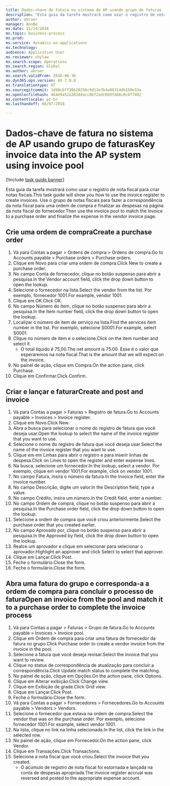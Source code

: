 ```yaml
--- 
title: Dados-chave de fatura no sistema de AP usando grupo de faturas
description: "Esta guia da tarefa mostrará como usar o registro de nota fiscal para criar notas fiscais."
author: abruer
manager: AnnBe
ms.date: 11/14/2016
ms.topic: business-process
ms.prod: 
ms.service: dynamics-ax-applications
ms.technology: 
audience: Application User
ms.reviewer: shylaw
ms.search.scope: Operations
ms.search.region: Global
ms.author: abruer
ms.search.validFrom: 2016-06-30
ms.dyn365.ops.version: AX 7.0.0
ms.translationtype: HT
ms.sourcegitcommit: 1d98cbff30620256c9d13e7b4a90314db150e33e
ms.openlocfilehash: 4b4e9a52a383d4acc0bf2adc669fd88c0c0f7402
ms.contentlocale: pt-br
ms.lasthandoff: 08/07/2018

---
```

# <a name="key-invoice-data-into-the-ap-system-using-invoice-pool"></a><span data-ttu-id="4d133-103">Dados-chave de fatura no sistema de AP usando grupo de faturas</span><span class="sxs-lookup"><span data-stu-id="4d133-103">Key invoice data into the AP system using invoice pool</span></span>

[!include [task guide banner](../../includes/task-guide-banner.md)]

<span data-ttu-id="4d133-104">Esta guia da tarefa mostrará como usar o registro de nota fiscal para criar notas fiscais.</span><span class="sxs-lookup"><span data-stu-id="4d133-104">This task guide will show you how to use the invoice register to create invoices.</span></span>  <span data-ttu-id="4d133-105">Use o grupo de notas fiscais para fazer a correspondência da nota fiscal para uma ordem de compra e finalizar as despesas na página da nota fiscal do fornecedor.</span><span class="sxs-lookup"><span data-stu-id="4d133-105">Then use the invoice pool to match the invoice to a purchase order and finalize the expense in the vendor invoice page.</span></span>


## <a name="create-a-purchase-order"></a><span data-ttu-id="4d133-106">Crie uma ordem de compra</span><span class="sxs-lookup"><span data-stu-id="4d133-106">Create a purchase order</span></span>
1. <span data-ttu-id="4d133-107">Vá para Contas a pagar > Ordens de compra > Ordens de compra.</span><span class="sxs-lookup"><span data-stu-id="4d133-107">Go to Accounts payable > Purchase orders > Purchase orders.</span></span>
2. <span data-ttu-id="4d133-108">Clique em Novo para criar uma ordem de compra.</span><span class="sxs-lookup"><span data-stu-id="4d133-108">Click New to create a purchase order.</span></span>
3. <span data-ttu-id="4d133-109">No campo Conta de fornecedor, clique no botão suspenso para abrir a pesquisa.</span><span class="sxs-lookup"><span data-stu-id="4d133-109">In the Vendor account field, click the drop down button to open the lookup.</span></span>
4. <span data-ttu-id="4d133-110">Selecione o fornecedor na lista.</span><span class="sxs-lookup"><span data-stu-id="4d133-110">Select the vendor from the list.</span></span> <span data-ttu-id="4d133-111">Por exemplo, fornecedor 1001.</span><span class="sxs-lookup"><span data-stu-id="4d133-111">For example, vendor 1001.</span></span>
5. <span data-ttu-id="4d133-112">Clique em OK.</span><span class="sxs-lookup"><span data-stu-id="4d133-112">Click OK.</span></span>
6. <span data-ttu-id="4d133-113">No campo Número do item, clique no botão suspenso para abrir a pesquisa.</span><span class="sxs-lookup"><span data-stu-id="4d133-113">In the Item number field, click the drop down button to open the lookup.</span></span>
7. <span data-ttu-id="4d133-114">Localizar o número de item de serviço na lista.</span><span class="sxs-lookup"><span data-stu-id="4d133-114">Find the services item number in the list.</span></span> <span data-ttu-id="4d133-115">Por exemplo, selecione S0001.</span><span class="sxs-lookup"><span data-stu-id="4d133-115">For example, select S0001.</span></span>
8. <span data-ttu-id="4d133-116">Clique no número de item e o selecione.</span><span class="sxs-lookup"><span data-stu-id="4d133-116">Click on the item number and select it.</span></span>
    * <span data-ttu-id="4d133-117">O total líquido é 75,00.</span><span class="sxs-lookup"><span data-stu-id="4d133-117">The net amount is 75.00.</span></span>  <span data-ttu-id="4d133-118">Esse é o valor que esperaremos na nota fiscal.</span><span class="sxs-lookup"><span data-stu-id="4d133-118">That is the amount that we will expect on the invoice.</span></span>  
9. <span data-ttu-id="4d133-119">No painel de ação, clique em Compra.</span><span class="sxs-lookup"><span data-stu-id="4d133-119">On the action pane, click Purchase.</span></span>
10. <span data-ttu-id="4d133-120">Clique em Confirmar.</span><span class="sxs-lookup"><span data-stu-id="4d133-120">Click Confirm.</span></span>

## <a name="create-and-post-and-invoice"></a><span data-ttu-id="4d133-121">Criar e lançar e faturar</span><span class="sxs-lookup"><span data-stu-id="4d133-121">Create and post and invoice</span></span>
1. <span data-ttu-id="4d133-122">Vá para Contas a pagar > Faturas > Registro de fatura.</span><span class="sxs-lookup"><span data-stu-id="4d133-122">Go to Accounts payable > Invoices > Invoice register.</span></span>
2. <span data-ttu-id="4d133-123">Clique em Novo.</span><span class="sxs-lookup"><span data-stu-id="4d133-123">Click New.</span></span>
3. <span data-ttu-id="4d133-124">Abra a busca para selecionar o nome do registro de fatura que você deseja usar.</span><span class="sxs-lookup"><span data-stu-id="4d133-124">Open the lookup to select the name of the invoice register that you want to use.</span></span>
4. <span data-ttu-id="4d133-125">Selecione o nome do registro de fatura que você deseja usar.</span><span class="sxs-lookup"><span data-stu-id="4d133-125">Select the name of the invoice register that you want to use.</span></span>
5. <span data-ttu-id="4d133-126">Clique em em Linhas para abrir o registro e para inserir linhas de despesa.</span><span class="sxs-lookup"><span data-stu-id="4d133-126">Click on Lines to open the register and enter expense lines.</span></span>
6. <span data-ttu-id="4d133-127">Na busca, selecione um fornecedor.</span><span class="sxs-lookup"><span data-stu-id="4d133-127">In the lookup, select a vendor.</span></span> <span data-ttu-id="4d133-128">Por exemplo, clique em vendor 1001.</span><span class="sxs-lookup"><span data-stu-id="4d133-128">For example, click on vendor 1001.</span></span>
7. <span data-ttu-id="4d133-129">No campo Fatura, insira o número da fatura.</span><span class="sxs-lookup"><span data-stu-id="4d133-129">In the Invoice field, enter the invoice number.</span></span>
8. <span data-ttu-id="4d133-130">No campo Descrição, digite um valor.</span><span class="sxs-lookup"><span data-stu-id="4d133-130">In the Description field, type a value.</span></span>
9. <span data-ttu-id="4d133-131">No campo Crédito, insira um número.</span><span class="sxs-lookup"><span data-stu-id="4d133-131">In the Credit field, enter a number.</span></span>
10. <span data-ttu-id="4d133-132">No campo Ordem de compra, clique no botão suspenso para abrir a pesquisa.</span><span class="sxs-lookup"><span data-stu-id="4d133-132">In the Purchase order field, click the drop down button to open the lookup.</span></span>
11. <span data-ttu-id="4d133-133">Selecione a ordem de compra que você criou anteriormente.</span><span class="sxs-lookup"><span data-stu-id="4d133-133">Select the purchase order that you created earlier.</span></span>
12. <span data-ttu-id="4d133-134">No campo Aprovado por, clique no botão suspenso para abrir a pesquisa.</span><span class="sxs-lookup"><span data-stu-id="4d133-134">In the Approved by field, click the drop down button to open the lookup.</span></span>
13. <span data-ttu-id="4d133-135">Realce um aprovador e clique em selecionar para selecionar o aprovador.</span><span class="sxs-lookup"><span data-stu-id="4d133-135">Highlight an approver and click Select to select that approver.</span></span>
14. <span data-ttu-id="4d133-136">Clique em Lançar.</span><span class="sxs-lookup"><span data-stu-id="4d133-136">Click Post.</span></span>
15. <span data-ttu-id="4d133-137">Feche o formulário.</span><span class="sxs-lookup"><span data-stu-id="4d133-137">Close the form.</span></span>
16. <span data-ttu-id="4d133-138">Feche o formulário.</span><span class="sxs-lookup"><span data-stu-id="4d133-138">Close the form.</span></span>

## <a name="open-an-invoice-from-the-pool-and-match-it-to-a-purchase-order-to-complete-the-invoice-process"></a><span data-ttu-id="4d133-139">Abra uma fatura do grupo e corresponda-a a ordem de compra para concluir o processo de fatura</span><span class="sxs-lookup"><span data-stu-id="4d133-139">Open an invoice from the pool and match it to a purchase order to complete the invoice process</span></span>
1. <span data-ttu-id="4d133-140">Vá para Contas a pagar > Faturas > Grupo de fatura.</span><span class="sxs-lookup"><span data-stu-id="4d133-140">Go to Accounts payable > Invoices > Invoice pool.</span></span>
2. <span data-ttu-id="4d133-141">Clique em Ordem de compra para criar uma fatura de fornecedor da fatura no grupo.</span><span class="sxs-lookup"><span data-stu-id="4d133-141">Click Purchase order to create a vendor invoice from the invoice in the pool.</span></span>
3. <span data-ttu-id="4d133-142">Selecione a fatura que você deseja revisar.</span><span class="sxs-lookup"><span data-stu-id="4d133-142">Select the invoice that you want to review.</span></span>
4. <span data-ttu-id="4d133-143">Clique no status de correspondência de atualização para concluir a correspondência.</span><span class="sxs-lookup"><span data-stu-id="4d133-143">Click Update match status to complete the matching.</span></span>
5. <span data-ttu-id="4d133-144">No painel de ação, clique em Opções.</span><span class="sxs-lookup"><span data-stu-id="4d133-144">On the action pane, click Options.</span></span>
6. <span data-ttu-id="4d133-145">Clique em Alterar exibição.</span><span class="sxs-lookup"><span data-stu-id="4d133-145">Click Change view.</span></span>
7. <span data-ttu-id="4d133-146">Clique em Exibição de grade.</span><span class="sxs-lookup"><span data-stu-id="4d133-146">Click Grid view.</span></span>
8. <span data-ttu-id="4d133-147">Clique em Lançar.</span><span class="sxs-lookup"><span data-stu-id="4d133-147">Click Post.</span></span>
9. <span data-ttu-id="4d133-148">Feche o formulário.</span><span class="sxs-lookup"><span data-stu-id="4d133-148">Close the form.</span></span>
10. <span data-ttu-id="4d133-149">Vá para Contas a pagar > Fornecedores > Fornecedores.</span><span class="sxs-lookup"><span data-stu-id="4d133-149">Go to Accounts payable > Vendors > Vendors.</span></span>
11. <span data-ttu-id="4d133-150">Selecione o fornecedor que estava na ordem de compra.</span><span class="sxs-lookup"><span data-stu-id="4d133-150">Select the vendor that was on the purchase order.</span></span> <span data-ttu-id="4d133-151">Por exemplo, selecione fornecedor 1001.</span><span class="sxs-lookup"><span data-stu-id="4d133-151">For example, select vendor 1001.</span></span>
12. <span data-ttu-id="4d133-152">Na lista, clique no link na linha selecionada.</span><span class="sxs-lookup"><span data-stu-id="4d133-152">In the list, click the link in the selected row.</span></span>
13. <span data-ttu-id="4d133-153">No painel de ação, clique em Fornecedor.</span><span class="sxs-lookup"><span data-stu-id="4d133-153">On the action pane, click Vendor.</span></span>
14. <span data-ttu-id="4d133-154">Clique em Transações.</span><span class="sxs-lookup"><span data-stu-id="4d133-154">Click Transactions.</span></span>
15. <span data-ttu-id="4d133-155">Selecione a nota fiscal que você criou.</span><span class="sxs-lookup"><span data-stu-id="4d133-155">Select the invoice that you created.</span></span>
    * <span data-ttu-id="4d133-156">O acúmulo de registro de nota fiscal foi estornada e lançada na conta de despesas apropriada.</span><span class="sxs-lookup"><span data-stu-id="4d133-156">The invoice register accrual was reversed and posted to the appropriate expense account.</span></span>  


